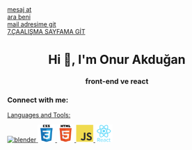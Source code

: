 <!DOCTYPE html>
<html lang="en">
<head>
    <meta charset="UTF-8">
    <meta name="viewport" content="width=device-width, initial-scale=1.0">
    <title>linkler ile çalışmak</title>
</head>
<body>
<!-- link -->
<!-- aynı sayfadaki başka bir konuma
     başka bir sayfaya
     başka bir web sitesine
     mail ve tel 
    -->
    <a href="tel:+905354665932">mesaj at</a>
    <br>
    <a href="tel:+905354665932">ara beni</a>
    <br>
    <a href="mailto:onur2288@hotmail.com">mail adresime git</a>
    <br>
    <a href="./007-LİSTELRLE-ÇALIŞMAK.HTML">7.ÇAALIŞMA SAYFAMA GİT</a>
    <br>
<h1 align="center">Hi 👋, I'm Onur Akduğan</h1>
<h3 align="center">front-end ve react</h3>

<h3 align="left">Connect with me:</h3>
<p align="left">
</p>
<a href="ınstgram:onurakdgn22>ınstgram adresime git<a/>
<h3 align="left">Languages and Tools:</h3>
<p align="left"> <a href="https://www.blender.org/" target="_blank" rel="noreferrer"> <img src="https://download.blender.org/branding/community/blender_community_badge_white.svg" alt="blender" width="40" height="40"/> </a> <a href="https://www.w3schools.com/css/" target="_blank" rel="noreferrer"> <img src="https://raw.githubusercontent.com/devicons/devicon/master/icons/css3/css3-original-wordmark.svg" alt="css3" width="40" height="40"/> </a> <a href="https://www.w3.org/html/" target="_blank" rel="noreferrer"> <img src="https://raw.githubusercontent.com/devicons/devicon/master/icons/html5/html5-original-wordmark.svg" alt="html5" width="40" height="40"/> </a> <a href="https://developer.mozilla.org/en-US/docs/Web/JavaScript" target="_blank" rel="noreferrer"> <img src="https://raw.githubusercontent.com/devicons/devicon/master/icons/javascript/javascript-original.svg" alt="javascript" width="40" height="40"/> </a> <a href="https://reactjs.org/" target="_blank" rel="noreferrer"> <img src="https://raw.githubusercontent.com/devicons/devicon/master/icons/react/react-original-wordmark.svg" alt="react" width="40" height="40"/> </a> </p>
</body>
</html>
